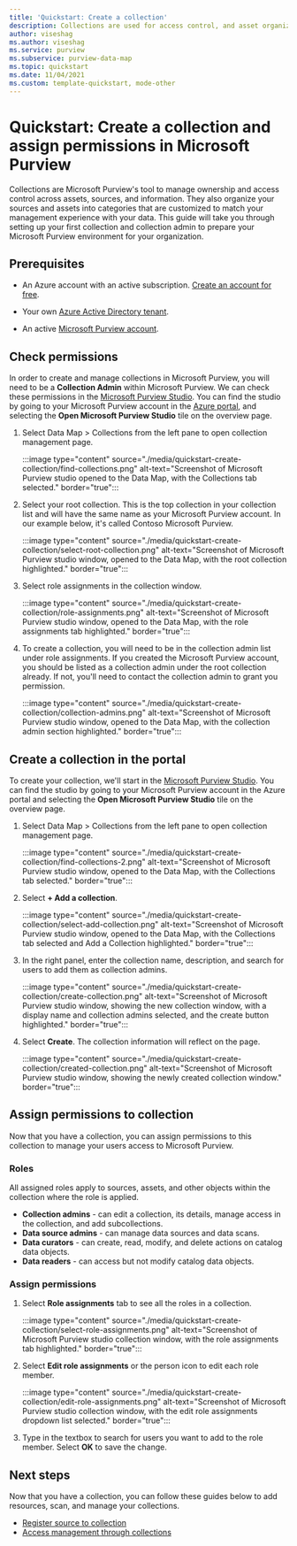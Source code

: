 ```yaml
---
title: 'Quickstart: Create a collection'
description: Collections are used for access control, and asset organization in Microsoft Purview. This article describes how to create a collection and add permissions, register sources, and register assets to collections.
author: viseshag
ms.author: viseshag
ms.service: purview
ms.subservice: purview-data-map
ms.topic: quickstart
ms.date: 11/04/2021
ms.custom: template-quickstart, mode-other
---
```


# Quickstart: Create a collection and assign permissions in Microsoft Purview

Collections are Microsoft Purview's tool to manage ownership and access control across assets, sources, and information. They also organize your sources and assets into categories that are customized to match your management experience with your data. This guide will take you through setting up your first collection and collection admin to prepare your Microsoft Purview environment for your organization.

## Prerequisites

* An Azure account with an active subscription. [Create an account for free](https://azure.microsoft.com/free/?WT.mc_id=A261C142F).

* Your own [Azure Active Directory tenant](../active-directory/fundamentals/active-directory-access-create-new-tenant.md).

* An active [Microsoft Purview account](create-catalog-portal.md).

## Check permissions

In order to create and manage collections in Microsoft Purview, you will need to be a **Collection Admin** within Microsoft Purview. We can check these permissions in the [Microsoft Purview Studio](use-azure-purview-studio.md). You can find the studio by going to your Microsoft Purview account in the [Azure portal](https://portal.azure.com), and selecting the **Open Microsoft Purview Studio** tile on the overview page.

1. Select Data Map > Collections from the left pane to open collection management page.

    :::image type="content" source="./media/quickstart-create-collection/find-collections.png" alt-text="Screenshot of Microsoft Purview studio opened to the Data Map, with the Collections tab selected." border="true":::

1. Select your root collection. This is the top collection in your collection list and will have the same name as your Microsoft Purview account. In our example below, it's called Contoso Microsoft Purview.

    :::image type="content" source="./media/quickstart-create-collection/select-root-collection.png" alt-text="Screenshot of Microsoft Purview studio window, opened to the Data Map, with the root collection highlighted." border="true":::

1. Select role assignments in the collection window.

    :::image type="content" source="./media/quickstart-create-collection/role-assignments.png" alt-text="Screenshot of Microsoft Purview studio window, opened to the Data Map, with the role assignments tab highlighted." border="true":::

1. To create a collection, you will need to be in the collection admin list under role assignments. If you created the Microsoft Purview account, you should be listed as a collection admin under the root collection already. If not, you'll need to contact the collection admin to grant you permission.

    :::image type="content" source="./media/quickstart-create-collection/collection-admins.png" alt-text="Screenshot of Microsoft Purview studio window, opened to the Data Map, with the collection admin section highlighted." border="true":::

## Create a collection in the portal

To create your collection, we'll start in the [Microsoft Purview Studio](use-azure-purview-studio.md). You can find the studio by going to your Microsoft Purview account in the Azure portal and selecting the **Open Microsoft Purview Studio** tile on the overview page.

1. Select Data Map > Collections from the left pane to open collection management page.

    :::image type="content" source="./media/quickstart-create-collection/find-collections-2.png" alt-text="Screenshot of Microsoft Purview studio window, opened to the Data Map, with the Collections tab selected." border="true":::

1. Select **+ Add a collection**.

    :::image type="content" source="./media/quickstart-create-collection/select-add-collection.png" alt-text="Screenshot of Microsoft Purview studio window, opened to the Data Map, with the Collections tab selected and Add a Collection highlighted." border="true":::

1. In the right panel, enter the collection name, description, and search for users to add them as collection admins.

    :::image type="content" source="./media/quickstart-create-collection/create-collection.png" alt-text="Screenshot of Microsoft Purview studio window, showing the new collection window, with a display name and collection admins selected, and the create button highlighted." border="true":::

1. Select **Create**. The collection information will reflect on the page.

    :::image type="content" source="./media/quickstart-create-collection/created-collection.png" alt-text="Screenshot of Microsoft Purview studio window, showing the newly created collection window." border="true":::

## Assign permissions to collection

Now that you have a collection, you can assign permissions to this collection to manage your users access to Microsoft Purview.

### Roles

All assigned roles apply to sources, assets, and other objects within the collection where the role is applied.

* **Collection admins** - can edit a collection, its details, manage access in the collection, and add subcollections.
* **Data source admins** - can manage data sources and data scans.
* **Data curators** - can create, read, modify, and delete actions on catalog data objects.
* **Data readers** - can access but not modify catalog data objects.

### Assign permissions

1. Select **Role assignments** tab to see all the roles in a collection.

    :::image type="content" source="./media/quickstart-create-collection/select-role-assignments.png" alt-text="Screenshot of Microsoft Purview studio collection window, with the role assignments tab highlighted." border="true":::

1. Select **Edit role assignments** or the person icon to edit each role member.

    :::image type="content" source="./media/quickstart-create-collection/edit-role-assignments.png" alt-text="Screenshot of Microsoft Purview studio collection window, with the edit role assignments dropdown list selected." border="true":::

1. Type in the textbox to search for users you want to add to the role member. Select **OK** to save the change.

## Next steps

Now that you have a collection, you can follow these guides below to add resources, scan, and manage your collections.

* [Register source to collection](how-to-create-and-manage-collections.md#register-source-to-a-collection)
* [Access management through collections](how-to-create-and-manage-collections.md#add-roles-and-restrict-access-through-collections)
